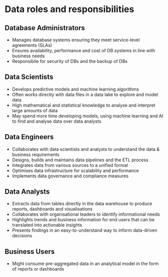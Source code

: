 # Data roles and responsibilities

## Database Administrators
- Manages database systems ensuring they meet service-level agreements (SLAs)
- Ensures availability, performance and cost of DB systems in line with business needs
- Responsibile for security of DBs and the backup of DBs

## Data Scientists
- Develops predictive models and machine learning algorithms
- Often works directly with data files in a data lake to explore and model data
- High mathematical and statistical knowledge to analyse and interpret large amounts of data
- May spend more time developing models, using machine learning and AI to find and analyse data over data analysts

## Data Engineers
- Collaborates with data scientists and analysts to understand the data & business requirements
- Designs, builds and maintains data pipelines and the ETL process
- Integrates data from various sources to a unified format
- Optimises data infrastructure for scalability and performance
- Implements data governance and compliance measures

## Data Analysts
- Extracts data from tables directly in the data warehouse to produce reports, dashboards and visualisations
- Collaborates with organisational leaders to identify informational needs
- Highlights trends and business information for end users that can be translated into actionable insights
- Presents findings in an easy-to-understand way to inform data-driven decisions

## Business Users
- Might consume pre-aggregated data in an analytical model in the form of reports or dashboards
